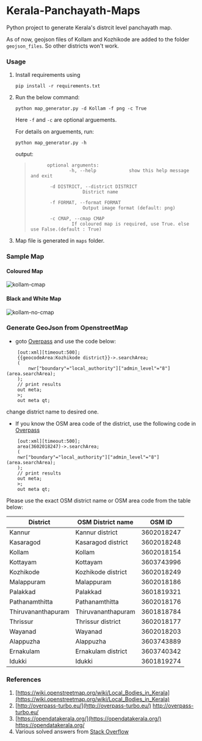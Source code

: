 # Kerala-Panchayath-Maps
Python project to generate Kerala's distrcit level panchayath map.


As of now, geojson files of Kollam and Kozhikode are added to the folder `geojson_files`. So other districts won't work.

### Usage 

1. Install requirements using 

    ```pip install -r requirements.txt ```

2. Run the below command:

    ```python map_generator.py -d Kollam -f png -c True```
    
    Here `-f` and `-c` are optional arguements. 
    
    For details on arguements, run:
    
    ```python map_generator.py -h```
    
    output:
    
	>    		optional arguments:
	>            		-h, --help            show this help message and exit
	>  
	>            -d DISTRICT, --district DISTRICT
	>                        District name
	>                        
	>            -f FORMAT, --format FORMAT
	>                        Output image format (default: png)
	>                        
	>            -c CMAP, --cmap CMAP  
	>                    If coloured map is required, use True. else use False.(default : True)
	>  
	    
    
4. Map file is generated in `maps` folder.

### Sample Map

#### Coloured Map

![kollam-cmap](maps/Kollam.png)

#### Black and White Map

![kollam-no-cmap](maps/Kollam_no_cmap.png)

### Generate GeoJson from OpenstreetMap

- goto [Overpass](http://overpass-turbo.eu/) and use the code below:

```
    [out:xml][timeout:500];
    {{geocodeArea:Kozhikode district}}->.searchArea;
    (
        nwr["boundary"="local_authority"]["admin_level"="8"](area.searchArea);
    );
    // print results
    out meta;
    >;
    out meta qt;
```

change district name to desired one.

- If you know the OSM area code of the district, use the following code in [Overpass](http://overpass-turbo.eu/)

```
    [out:xml][timeout:500];
    area(3602018247)->.searchArea;
    (
    nwr["boundary"="local_authority"]["admin_level"="8"](area.searchArea);
    );
    // print results
    out meta;
    >;
    out meta qt;
```

Please use the exact OSM district name or OSM area code from the table below:

| District | OSM District name | OSM ID |
|--------- | ----------------- | ------ |
| Kannur |  Kannur district | 3602018247 |
| Kasaragod |  Kasaragod district | 3602018248 |
| Kollam | Kollam | 3602018154 |
| Kottayam | Kottayam | 3603743996 |
| Kozhikode |  Kozhikode district | 3602018249 |
| Malappuram | Malappuram | 3602018186 |
| Palakkad | Palakkad | 3601819321 |
| Pathanamthitta | Pathanamthitta | 3602018176 |
| Thiruvananthapuram | Thiruvananthapuram | 3601818784 |
| Thrissur |  Thrissur district | 3602018177 |
| Wayanad | Wayanad | 3602018203 |
| Alappuzha | Alappuzha | 3603743889 |
| Ernakulam |  Ernakulam district | 3603740342 |
| Idukki | Idukki | 3601819274 |


### References

1. [https://wiki.openstreetmap.org/wiki/Local_Bodies_in_Kerala](https://wiki.openstreetmap.org/wiki/Local_Bodies_in_Kerala)
2. [http://overpass-turbo.eu/](http://overpass-turbo.eu/) http://overpass-turbo.eu/
3. [https://opendatakerala.org/](https://opendatakerala.org/) https://opendatakerala.org/
4. Various solved answers from [Stack Overflow](https://stackoverflow.com/)
